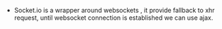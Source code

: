 - Socket.io is a wrapper around websockets , it provide fallback to xhr request, until websocket connection is established we can use ajax.